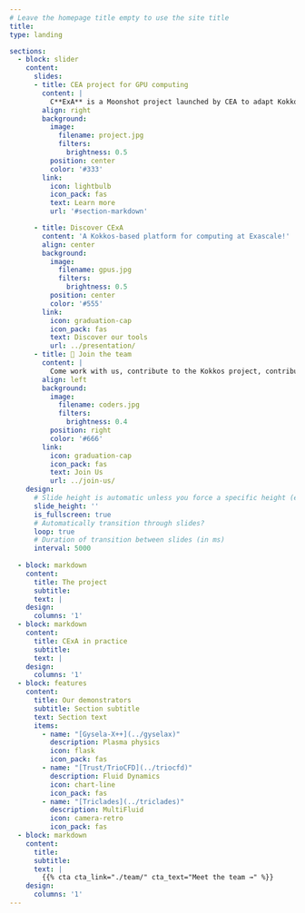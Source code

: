 ```yaml
---
# Leave the homepage title empty to use the site title
title:
type: landing

sections:
  - block: slider
    content:
      slides:
      - title: CEA project for GPU computing
        content: |
          C**ExA** is a Moonshot project launched by CEA to adapt Kokkos to **your** needs and help **you** adopt it.
        align: right
        background:
          image:
            filename: project.jpg
            filters:
              brightness: 0.5
          position: center
          color: '#333'
        link:
          icon: lightbulb
          icon_pack: fas
          text: Learn more
          url: '#section-markdown'

      - title: Discover CExA
        content: 'A Kokkos-based platform for computing at Exascale!'
        align: center
        background:
          image:
            filename: gpus.jpg
            filters:
              brightness: 0.5
          position: center
          color: '#555'
        link:
          icon: graduation-cap
          icon_pack: fas
          text: Discover our tools
          url: ../presentation/
      - title: 👋 Join the team
        content: |
          Come work with us, contribute to the Kokkos project, contribute to the future of C++ for GPU computing in CEA, France, Europe and in the world 🌎!
        align: left
        background:
          image:
            filename: coders.jpg
            filters:
              brightness: 0.4
          position: right
          color: '#666'
        link:
          icon: graduation-cap
          icon_pack: fas
          text: Join Us
          url: ../join-us/
    design:
      # Slide height is automatic unless you force a specific height (e.g. '400px')
      slide_height: ''
      is_fullscreen: true
      # Automatically transition through slides?
      loop: true
      # Duration of transition between slides (in ms)
      interval: 5000
  
  - block: markdown
    content:
      title: The project
      subtitle: 
      text: |
    design:
      columns: '1'
  - block: markdown
    content:
      title: CExA in practice
      subtitle: 
      text: |
    design:
      columns: '1'
  - block: features
    content:
      title: Our demonstrators
      subtitle: Section subtitle
      text: Section text
      items:
        - name: "[Gysela-X++](../gyselax)"
          description: Plasma physics
          icon: flask
          icon_pack: fas
        - name: "[Trust/TrioCFD](../triocfd)"
          description: Fluid Dynamics
          icon: chart-line
          icon_pack: fas
        - name: "[Triclades](../triclades)"
          description: MultiFluid
          icon: camera-retro
          icon_pack: fas
  - block: markdown
    content:
      title: 
      subtitle:
      text: |
        {{% cta cta_link="./team/" cta_text="Meet the team →" %}}
    design:
      columns: '1'
---
```

